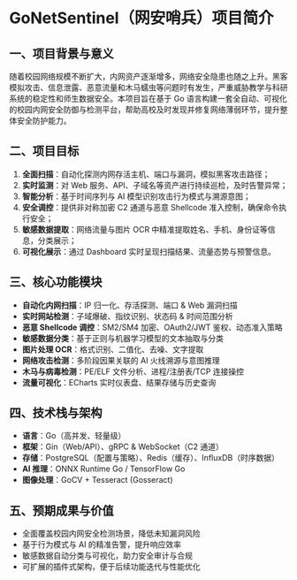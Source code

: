 # GoNetSentinel（网安哨兵）项目简介

## 一、项目背景与意义
随着校园网络规模不断扩大，内网资产逐渐增多，网络安全隐患也随之上升。黑客模拟攻击、信息泄露、恶意流量和木马蠕虫等问题时有发生，严重威胁教学与科研系统的稳定性和师生数据安全。本项目旨在基于 Go 语言构建一套全自动、可视化的校园内网安全防御与检测平台，帮助高校及时发现并修复网络薄弱环节，提升整体安全防护能力。

## 二、项目目标
1. **全面扫描**：自动化探测内网存活主机、端口与漏洞，模拟黑客攻击路径；
2. **实时监测**：对 Web 服务、API、子域名等资产进行持续巡检，及时告警异常；
3. **智能分析**：基于时间序列与 AI 模型识别攻击行为模式与溯源意图；
4. **安全调控**：提供非对称加密 C2 通道与恶意 Shellcode 准入控制，确保命令执行安全；
5. **敏感数据提取**：网络流量与图片 OCR 中精准提取姓名、手机、身份证等信息，分类展示；
6. **可视化展示**：通过 Dashboard 实时呈现扫描结果、流量态势与预警信息。

## 三、核心功能模块
- **自动化内网扫描**：IP 归一化、存活探测、端口 & Web 漏洞扫描
- **实时网站检测**：子域爆破、指纹识别、状态码 & 时间范围分析
- **恶意 Shellcode 调控**：SM2/SM4 加密、OAuth2/JWT 鉴权、动态准入策略
- **敏感数据分类**：基于正则与机器学习模型的文本抽取与分类
- **图片处理 OCR**：格式识别、二值化、去噪、文字提取
- **网络攻击检测**：多阶段因果关联的 AI 火线溯源与意图推理
- **木马与病毒检测**：PE/ELF 文件分析、进程/注册表/TCP 连接操控
- **流量可视化**：ECharts 实时仪表盘、结果存储与历史查询

## 四、技术栈与架构
- **语言**：Go（高并发、轻量级）
- **框架**：Gin（Web/API）、gRPC & WebSocket（C2 通道）
- **存储**：PostgreSQL（配置与策略）、Redis（缓存）、InfluxDB（时序数据）
- **AI 推理**：ONNX Runtime Go / TensorFlow Go
- **图像处理**：GoCV + Tesseract (Gosseract)

## 五、预期成果与价值
- 全面覆盖校园内网安全检测场景，降低未知漏洞风险
- 基于行为模式与 AI 的精准告警，提升响应效率
- 敏感数据自动分类与可视化，助力安全审计与合规
- 可扩展的插件式架构，便于后续功能迭代与性能优化  
